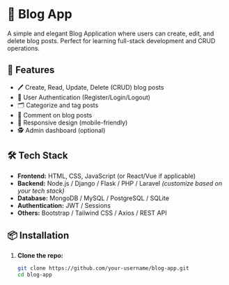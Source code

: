 # 📝 Blog App

A simple and elegant Blog Application where users can create, edit, and delete blog posts. Perfect for learning full-stack development and CRUD operations.

## 🚀 Features

- 🖊️ Create, Read, Update, Delete (CRUD) blog posts
- 🔐 User Authentication (Register/Login/Logout)
- 🗂️ Categorize and tag posts
- 💬 Comment on blog posts
- 📱 Responsive design (mobile-friendly)
- 🕵️ Admin dashboard (optional)

## 🛠️ Tech Stack

- **Frontend:** HTML, CSS, JavaScript (or React/Vue if applicable)
- **Backend:** Node.js / Django / Flask / PHP / Laravel *(customize based on your tech stack)*
- **Database:** MongoDB / MySQL / PostgreSQL / SQLite
- **Authentication:** JWT / Sessions
- **Others:** Bootstrap / Tailwind CSS / Axios / REST API

## 📦 Installation

1. **Clone the repo:**

   ```bash
   git clone https://github.com/your-username/blog-app.git
   cd blog-app
